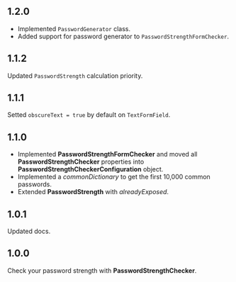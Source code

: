 ## 1.2.0
- Implemented `PasswordGenerator` class.
- Added support for password generator to `PasswordStrengthFormChecker`.
## 1.1.2
Updated `PasswordStrength` calculation priority.
## 1.1.1
Setted `obscureText = true` by default on `TextFormField`.
## 1.1.0
- Implemented **PasswordStrengthFormChecker** and moved all **PasswordStrengthChecker** properties into **PasswordStrengthCheckerConfiguration** object.
- Implemented a *commonDictionary* to get the first 10,000 common passwords.
- Extended **PasswordStrength** with *alreadyExposed*.
## 1.0.1
Updated docs.
## 1.0.0
Check your password strength with **PasswordStrengthChecker**.

